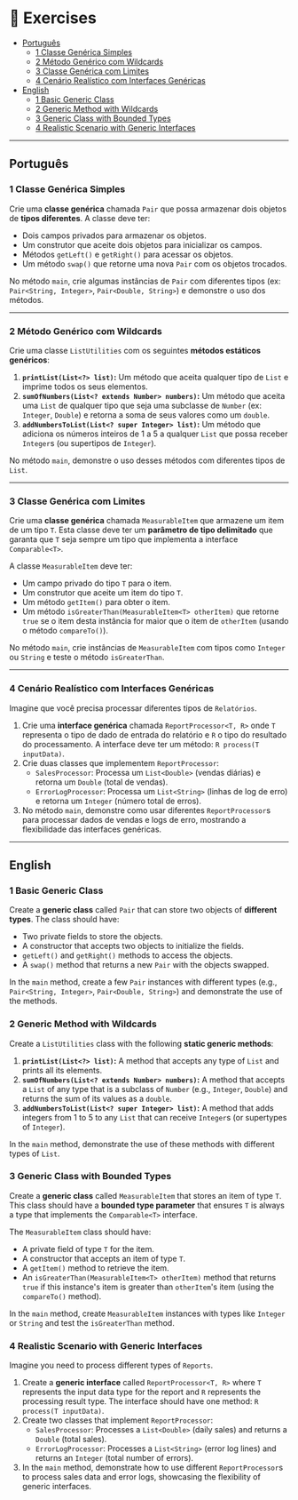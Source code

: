 # 🧪 Exercises

- [Português](#português)
  - [1 Classe Genérica Simples](#1-classe-genérica-simples)
  - [2 Método Genérico com Wildcards](#2-método-genérico-com-wildcards)
  - [3 Classe Genérica com Limites](#3-classe-genérica-com-limites)
  - [4 Cenário Realístico com Interfaces Genéricas](#4-cenário-realístico-com-interfaces-genéricas)
- [English](#english)
  - [1 Basic Generic Class](#1-basic-generic-class)
  - [2 Generic Method with Wildcards](#2-generic-method-with-wildcards)
  - [3 Generic Class with Bounded Types](#3-generic-class-with-bounded-types)
  - [4 Realistic Scenario with Generic Interfaces](#4-realistic-scenario-with-generic-interfaces)

---

## Português

### 1 Classe Genérica Simples

Crie uma **classe genérica** chamada `Pair` que possa armazenar dois objetos de **tipos diferentes**. A classe deve ter:

- Dois campos privados para armazenar os objetos.
- Um construtor que aceite dois objetos para inicializar os campos.
- Métodos `getLeft()` e `getRight()` para acessar os objetos.
- Um método `swap()` que retorne uma nova `Pair` com os objetos trocados.

No método `main`, crie algumas instâncias de `Pair` com diferentes tipos (ex: `Pair<String, Integer>`, `Pair<Double, String>`) e demonstre o uso dos métodos.

---

### 2 Método Genérico com Wildcards

Crie uma classe `ListUtilities` com os seguintes **métodos estáticos genéricos**:

1.  **`printList(List<?> list)`:** Um método que aceita qualquer tipo de `List` e imprime todos os seus elementos.
2.  **`sumOfNumbers(List<? extends Number> numbers)`:** Um método que aceita uma `List` de qualquer tipo que seja uma subclasse de `Number` (ex: `Integer`, `Double`) e retorna a soma de seus valores como um `double`.
3.  **`addNumbersToList(List<? super Integer> list)`:** Um método que adiciona os números inteiros de 1 a 5 a qualquer `List` que possa receber `Integer`s (ou supertipos de `Integer`).

No método `main`, demonstre o uso desses métodos com diferentes tipos de `List`.

---

### 3 Classe Genérica com Limites

Crie uma **classe genérica** chamada `MeasurableItem` que armazene um item de um tipo `T`. Esta classe deve ter um **parâmetro de tipo delimitado** que garanta que `T` seja sempre um tipo que implementa a interface `Comparable<T>`.

A classe `MeasurableItem` deve ter:

- Um campo privado do tipo `T` para o item.
- Um construtor que aceite um item do tipo `T`.
- Um método `getItem()` para obter o item.
- Um método `isGreaterThan(MeasurableItem<T> otherItem)` que retorne `true` se o item desta instância for maior que o item de `otherItem` (usando o método `compareTo()`).

No método `main`, crie instâncias de `MeasurableItem` com tipos como `Integer` ou `String` e teste o método `isGreaterThan`.

---

### 4 Cenário Realístico com Interfaces Genéricas

Imagine que você precisa processar diferentes tipos de `Relatórios`.

1.  Crie uma **interface genérica** chamada `ReportProcessor<T, R>` onde `T` representa o tipo de dado de entrada do relatório e `R` o tipo do resultado do processamento. A interface deve ter um método: `R process(T inputData)`.
2.  Crie duas classes que implementem `ReportProcessor`:
    - `SalesProcessor`: Processa um `List<Double>` (vendas diárias) e retorna um `Double` (total de vendas).
    - `ErrorLogProcessor`: Processa um `List<String>` (linhas de log de erro) e retorna um `Integer` (número total de erros).
3.  No método `main`, demonstre como usar diferentes `ReportProcessor`s para processar dados de vendas e logs de erro, mostrando a flexibilidade das interfaces genéricas.

---

## English

### 1 Basic Generic Class

Create a **generic class** called `Pair` that can store two objects of **different types**. The class should have:

- Two private fields to store the objects.
- A constructor that accepts two objects to initialize the fields.
- `getLeft()` and `getRight()` methods to access the objects.
- A `swap()` method that returns a new `Pair` with the objects swapped.

In the `main` method, create a few `Pair` instances with different types (e.g., `Pair<String, Integer>`, `Pair<Double, String>`) and demonstrate the use of the methods.

### 2 Generic Method with Wildcards

Create a `ListUtilities` class with the following **static generic methods**:

1.  **`printList(List<?> list)`:** A method that accepts any type of `List` and prints all its elements.
2.  **`sumOfNumbers(List<? extends Number> numbers)`:** A method that accepts a `List` of any type that is a subclass of `Number` (e.g., `Integer`, `Double`) and returns the sum of its values as a `double`.
3.  **`addNumbersToList(List<? super Integer> list)`:** A method that adds integers from 1 to 5 to any `List` that can receive `Integer`s (or supertypes of `Integer`).

In the `main` method, demonstrate the use of these methods with different types of `List`.

### 3 Generic Class with Bounded Types

Create a **generic class** called `MeasurableItem` that stores an item of type `T`. This class should have a **bounded type parameter** that ensures `T` is always a type that implements the `Comparable<T>` interface.

The `MeasurableItem` class should have:

- A private field of type `T` for the item.
- A constructor that accepts an item of type `T`.
- A `getItem()` method to retrieve the item.
- An `isGreaterThan(MeasurableItem<T> otherItem)` method that returns `true` if this instance's item is greater than `otherItem`'s item (using the `compareTo()` method).

In the `main` method, create `MeasurableItem` instances with types like `Integer` or `String` and test the `isGreaterThan` method.

### 4 Realistic Scenario with Generic Interfaces

Imagine you need to process different types of `Reports`.

1.  Create a **generic interface** called `ReportProcessor<T, R>` where `T` represents the input data type for the report and `R` represents the processing result type. The interface should have one method: `R process(T inputData)`.
2.  Create two classes that implement `ReportProcessor`:
    - `SalesProcessor`: Processes a `List<Double>` (daily sales) and returns a `Double` (total sales).
    - `ErrorLogProcessor`: Processes a `List<String>` (error log lines) and returns an `Integer` (total number of errors).
3.  In the `main` method, demonstrate how to use different `ReportProcessor`s to process sales data and error logs, showcasing the flexibility of generic interfaces.
